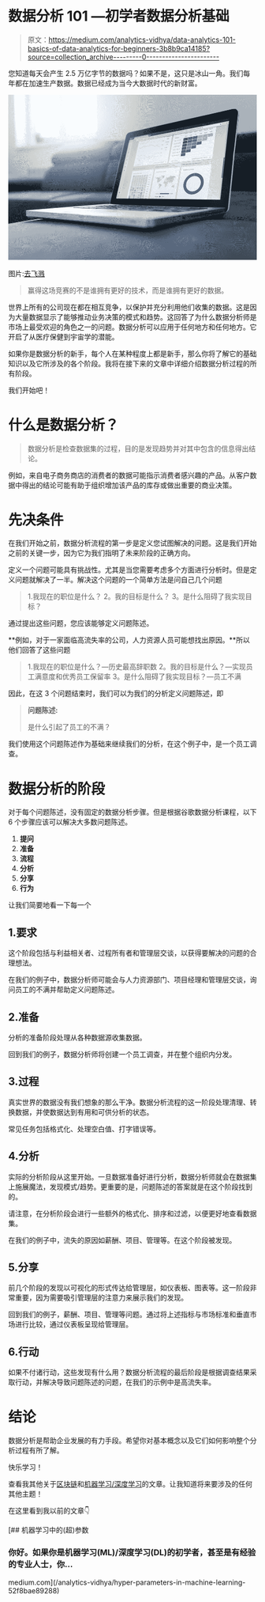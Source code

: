 # 数据分析 101 —初学者数据分析基础

> 原文：<https://medium.com/analytics-vidhya/data-analytics-101-basics-of-data-analytics-for-beginners-3b8b9ca14185?source=collection_archive---------0----------------------->

您知道每天会产生 2.5 万亿字节的数据吗？如果不是，这只是冰山一角。我们每年都在加速生产数据。数据已经成为当今大数据时代的新财富。

![](img/14010509dbb587728491453194ffa121.png)

图片:[去飞溅](https://unsplash.com/photos/mcSDtbWXUZU)

> 赢得这场竞赛的不是谁拥有更好的技术，而是谁拥有更好的数据。

世界上所有的公司现在都在相互竞争，以保护并充分利用他们收集的数据。这是因为大量数据显示了能够推动业务决策的模式和趋势。这回答了为什么数据分析师是市场上最受欢迎的角色之一的问题。数据分析可以应用于任何地方和任何地方。它开启了从医疗保健到宇宙学的潜能。

如果你是数据分析的新手，每个人在某种程度上都是新手，那么你将了解它的基础知识以及它所涉及的各个阶段。我将在接下来的文章中详细介绍数据分析过程的所有阶段。

我们开始吧！

# 什么是数据分析？

> 数据分析是检查数据集的过程，目的是发现趋势并对其中包含的信息得出结论。

例如，来自电子商务商店的消费者的数据可能指示消费者感兴趣的产品。从客户数据中得出的结论可能有助于组织增加该产品的库存或做出重要的商业决策。

# 先决条件

在我们开始之前，数据分析流程的第一步是定义您试图解决的问题。这是我们开始之前的关键一步，因为它为我们指明了未来阶段的正确方向。

定义一个问题可能具有挑战性。尤其是当您需要考虑多个方面进行分析时。但是定义问题就解决了一半。解决这个问题的一个简单方法是问自己几个问题

> 1.我现在的职位是什么？
> 2。我的目标是什么？
> 3。是什么阻碍了我实现目标？

通过提出这些问题，您应该能够定义问题陈述。

**例如，对于一家面临高流失率的公司，人力资源人员可能想找出原因。**所以他们回答了这些问题

> 1.我现在的职位是什么？—历史最高辞职数
> 2。我的目标是什么？—实现员工满意度和优秀员工保留率
> 3。是什么阻碍了我实现目标？—员工不满

因此，在这 3 个问题结束时，我们可以为我们的分析定义问题陈述，即

> **问题陈述:**
> 
> 是什么引起了员工的不满？

我们使用这个问题陈述作为基础来继续我们的分析，在这个例子中，是一个员工调查。

# 数据分析的阶段

对于每个问题陈述，没有固定的数据分析步骤。但是根据谷歌数据分析课程，以下 6 个步骤应该可以解决大多数问题陈述。

1.  **提问**
2.  **准备**
3.  **流程**
4.  **分析**
5.  **分享**
6.  **行为**

让我们简要地看一下每一个

## 1.要求

这个阶段包括与利益相关者、过程所有者和管理层交谈，以获得要解决的问题的合理想法。

在我们的例子中，数据分析师可能会与人力资源部门、项目经理和管理层交谈，询问员工的不满并帮助定义问题陈述。

## 2.准备

分析的准备阶段处理从各种数据源收集数据。

回到我们的例子，数据分析师将创建一个员工调查，并在整个组织内分发。

## 3.过程

真实世界的数据没有我们想象的那么干净。数据分析流程的这一阶段处理清理、转换数据，并使数据达到有用和可供分析的状态。

常见任务包括格式化、处理空白值、打字错误等。

## 4.分析

实际的分析阶段从这里开始。一旦数据准备好进行分析，数据分析师就会在数据集上施展魔法，发现模式/趋势。更重要的是，问题陈述的答案就是在这个阶段找到的。

请注意，在分析阶段会进行一些额外的格式化、排序和过滤，以便更好地查看数据集。

在我们的例子中，流失的原因如薪酬、项目、管理等。在这个阶段被发现。

## 5.分享

前几个阶段的发现以可视化的形式传达给管理层，如仪表板、图表等。这一阶段非常重要，因为需要吸引管理层的注意力来展示我们的发现。

回到我们的例子，薪酬、项目、管理等问题。通过将上述指标与市场标准和垂直市场进行比较，通过仪表板呈现给管理层。

## 6.行动

如果不付诸行动，这些发现有什么用？数据分析流程的最后阶段是根据调查结果采取行动，并解决导致问题陈述的问题，在我们的示例中是高流失率。

# 结论

数据分析是帮助企业发展的有力手段。希望你对基本概念以及它们如何影响整个分析过程有所了解。

快乐学习！

查看我其他关于[区块链](https://adithnarasimhan.medium.com/list/blockchain-d575d691c421)和[机器学习/深度学习](https://adithnarasimhan.medium.com/list/machine-learning-d63d8e0181f0)的文章。让我知道将来要涉及的任何其他主题！

在这里看到我以前的文章👇

[](/analytics-vidhya/hyper-parameters-in-machine-learning-52f8bae89288) [## 机器学习中的(超)参数

### 你好。如果你是机器学习(ML)/深度学习(DL)的初学者，甚至是有经验的专业人士，你…

medium.com](/analytics-vidhya/hyper-parameters-in-machine-learning-52f8bae89288)